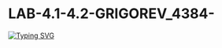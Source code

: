 # LAB-4.1-4.2-GRIGOREV_4384-

[![Typing SVG](https://readme-typing-svg.herokuapp.com?color=%2336BCF7&lines=LAB-4.1-4.2-GRIGOREV_4384-)](https://git.io/typing-svg)
